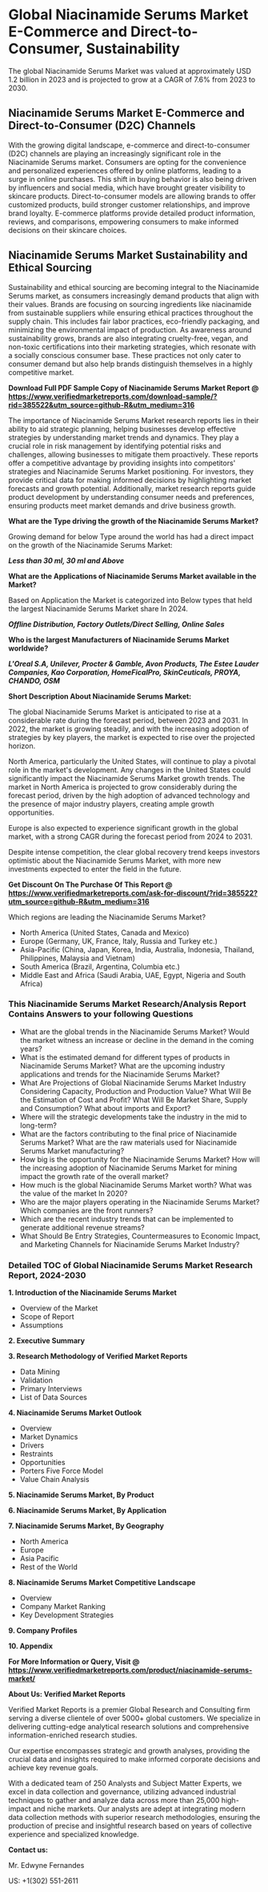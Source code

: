 <h1>Global Niacinamide Serums Market E-Commerce and Direct-to-Consumer, Sustainability</h1><p class=""><p>The global Niacinamide Serums Market was valued at approximately USD 1.2 billion in 2023 and is projected to grow at a CAGR of 7.6% from 2023 to 2030.</p><h2>Niacinamide Serums Market E-Commerce and Direct-to-Consumer (D2C) Channels</h2><p>With the growing digital landscape, e-commerce and direct-to-consumer (D2C) channels are playing an increasingly significant role in the Niacinamide Serums market. Consumers are opting for the convenience and personalized experiences offered by online platforms, leading to a surge in online purchases. This shift in buying behavior is also being driven by influencers and social media, which have brought greater visibility to skincare products. Direct-to-consumer models are allowing brands to offer customized products, build stronger customer relationships, and improve brand loyalty. E-commerce platforms provide detailed product information, reviews, and comparisons, empowering consumers to make informed decisions on their skincare choices.</p><h2>Niacinamide Serums Market Sustainability and Ethical Sourcing</h2><p>Sustainability and ethical sourcing are becoming integral to the Niacinamide Serums market, as consumers increasingly demand products that align with their values. Brands are focusing on sourcing ingredients like niacinamide from sustainable suppliers while ensuring ethical practices throughout the supply chain. This includes fair labor practices, eco-friendly packaging, and minimizing the environmental impact of production. As awareness around sustainability grows, brands are also integrating cruelty-free, vegan, and non-toxic certifications into their marketing strategies, which resonate with a socially conscious consumer base. These practices not only cater to consumer demand but also help brands distinguish themselves in a highly competitive market.</p></p><p class=""><strong>Download Full PDF Sample Copy of Niacinamide Serums Market Report @ <a href="https://www.verifiedmarketreports.com/download-sample/?rid=385522&utm_source=github-R&utm_medium=316" target="_blank">https://www.verifiedmarketreports.com/download-sample/?rid=385522&utm_source=github-R&utm_medium=316</a></strong></p><p>The importance of&nbsp;Niacinamide Serums Market research reports lies in their ability to aid strategic planning, helping businesses develop effective strategies by understanding market trends and dynamics. They play a crucial role in risk management by identifying potential risks and challenges, allowing businesses to mitigate them proactively. These reports offer a competitive advantage by providing insights into competitors' strategies and Niacinamide Serums Market positioning. For investors, they provide critical data for making informed decisions by highlighting market forecasts and growth potential. Additionally, market research reports guide product development by understanding consumer needs and preferences, ensuring products meet market demands and drive business growth.</p><p><strong>What are the&nbsp;Type driving the growth of the Niacinamide Serums Market?</strong></p><p id="" class="">Growing demand for below Type around the world has had a direct impact on the growth of the Niacinamide Serums Market:</p><p class=""><em><strong>Less than 30 ml, 30 ml and Above</strong></em></p><p class=""><strong>What are the&nbsp;Applications&nbsp;of Niacinamide Serums Market available in the Market?</strong></p><p id="" class="">Based on Application the Market is categorized into Below types that held the largest Niacinamide Serums Market share In 2024.</p><p class=""><em><strong>Offline Distribution, Factory Outlets/Direct Selling, Online Sales</strong></em></p><p class=""><strong>Who is the largest Manufacturers of Niacinamide Serums Market worldwide?</strong></p><p><em><strong>L'Oreal S.A, Unilever, Procter & Gamble, Avon Products, The Estee Lauder Companies, Kao Corporation, HomeFicalPro, SkinCeuticals, PROYA, CHANDO, OSM</strong></em></p><p id="" class=""><strong>Short Description About Niacinamide Serums Market:</strong></p><p>The global Niacinamide Serums Market is anticipated to rise at a considerable rate during the forecast period, between 2023 and 2031. In 2022, the market is growing steadily, and with the increasing adoption of strategies by key players, the market is expected to rise over the projected horizon.</p><p>North America, particularly the United States, will continue to play a pivotal role in the market's development. Any changes in the United States could significantly impact the Niacinamide Serums Market growth trends. The market in North America is projected to grow considerably during the forecast period, driven by the high adoption of advanced technology and the presence of major industry players, creating ample growth opportunities.</p><p>Europe is also expected to experience significant growth in the global market, with a strong CAGR during the forecast period from 2024 to 2031.</p><p>Despite intense competition, the clear global recovery trend keeps investors optimistic about the Niacinamide Serums Market, with more new investments expected to enter the field in the future.</p><p id="" class=""><strong>Get Discount On The Purchase Of This Report @ <a href="https://www.verifiedmarketreports.com/ask-for-discount/?rid=385522?utm_source=github-R&utm_medium=316" target="_blank">https://www.verifiedmarketreports.com/ask-for-discount/?rid=385522?utm_source=github-R&utm_medium=316</a></strong></p><p class="">Which regions are leading the Niacinamide Serums Market?</p><ul><li>North America (United States, Canada and Mexico)</li><li>Europe (Germany, UK, France, Italy, Russia and Turkey etc.)</li><li>Asia-Pacific (China, Japan, Korea, India, Australia, Indonesia, Thailand, Philippines, Malaysia and Vietnam)</li><li>South America (Brazil, Argentina, Columbia etc.)</li><li>Middle East and Africa (Saudi Arabia, UAE, Egypt, Nigeria and South Africa)</li></ul><h3 id="" class="">This Niacinamide Serums Market Research/Analysis Report Contains Answers to your following Questions</h3><ul><li>What are the global trends in the Niacinamide Serums Market? Would the market witness an increase or decline in the demand in the coming years?</li><li>What is the estimated demand for different types of products in Niacinamide Serums Market? What are the upcoming industry applications and trends for the Niacinamide Serums Market?</li><li>What Are Projections of Global Niacinamide Serums Market Industry Considering Capacity, Production and Production Value? What Will Be the Estimation of Cost and Profit? What Will Be Market Share, Supply and Consumption? What about imports and Export?</li><li>Where will the strategic developments take the industry in the mid to long-term?</li><li>What are the factors contributing to the final price of Niacinamide Serums Market? What are the raw materials used for Niacinamide Serums Market manufacturing?</li><li>How big is the opportunity for the Niacinamide Serums Market? How will the increasing adoption of Niacinamide Serums Market for mining impact the growth rate of the overall market?</li><li>How much is the global Niacinamide Serums Market worth? What was the value of the market In 2020?</li><li>Who are the major players operating in the Niacinamide Serums Market? Which companies are the front runners?</li><li>Which are the recent industry trends that can be implemented to generate additional revenue streams?</li><li>What Should Be Entry Strategies, Countermeasures to Economic Impact, and Marketing Channels for Niacinamide Serums Market Industry?</li></ul><h3 id="" class="">Detailed TOC of Global Niacinamide Serums Market Research Report, 2024-2030</h3><p id="" class=""><strong>1. Introduction of the Niacinamide Serums Market</strong></p><ul><li>Overview of the Market</li><li>Scope of Report</li><li>Assumptions</li></ul><p id="" class=""><strong>2. Executive Summary</strong></p><p id="" class=""><strong>3. Research Methodology of Verified Market Reports</strong></p><ul><li>Data Mining</li><li>Validation</li><li>Primary Interviews</li><li>List of Data Sources</li></ul><p id="" class=""><strong>4. Niacinamide Serums Market Outlook</strong></p><ul><li>Overview</li><li>Market Dynamics</li><li>Drivers</li><li>Restraints</li><li>Opportunities</li><li>Porters Five Force Model</li><li>Value Chain Analysis</li></ul><p id="" class=""><strong>5. Niacinamide Serums Market, By Product</strong></p><p id="" class=""><strong>6. Niacinamide Serums Market, By Application</strong></p><p id="" class=""><strong>7. Niacinamide Serums Market, By Geography</strong></p><ul><li>North America</li><li>Europe</li><li>Asia Pacific</li><li>Rest of the World</li></ul><p id="" class=""><strong>8. Niacinamide Serums Market Competitive Landscape</strong></p><ul><li>Overview</li><li>Company Market Ranking</li><li>Key Development Strategies</li></ul><p id="" class=""><strong>9. Company Profiles</strong></p><p id="" class=""><strong>10. Appendix</strong></p><p id="" class=""><strong>For More Information or Query, Visit @ <a href="https://www.verifiedmarketreports.com/product/niacinamide-serums-market/" target="_blank">https://www.verifiedmarketreports.com/product/niacinamide-serums-market/</a></strong></p><p id="" class=""><strong>About Us: Verified Market Reports</strong></p><p id="" class="">Verified Market Reports is a premier Global Research and Consulting firm serving a diverse clientele of over 5000+ global customers. We specialize in delivering cutting-edge analytical research solutions and comprehensive information-enriched research studies.</p><p id="" class="">Our expertise encompasses strategic and growth analyses, providing the crucial data and insights required to make informed corporate decisions and achieve key revenue goals.</p><p id="" class="">With a dedicated team of 250 Analysts and Subject Matter Experts, we excel in data collection and governance, utilizing advanced industrial techniques to gather and analyze data across more than 25,000 high-impact and niche markets. Our analysts are adept at integrating modern data collection methods with superior research methodologies, ensuring the production of precise and insightful research based on years of collective experience and specialized knowledge.</p><p id="" class=""><strong>Contact us:</strong></p><p id="" class="">Mr. Edwyne Fernandes</p><p id="" class="">US: +1(302) 551-2611</p>